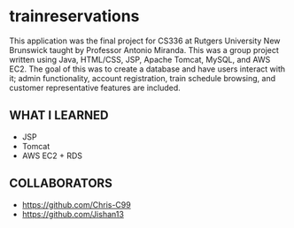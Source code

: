 # trainreservations
This application was the final project for CS336 at Rutgers University New Brunswick taught by Professor Antonio Miranda. This was a group project written using Java, HTML/CSS, JSP, Apache Tomcat, MySQL, and AWS EC2. The goal of this was to create a database and have users interact with it; admin functionality, account registration, train schedule browsing, and customer representative features are included.

## WHAT I LEARNED
- JSP
- Tomcat
- AWS EC2 + RDS

## COLLABORATORS
- https://github.com/Chris-C99
- https://github.com/Jishan13

